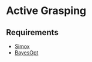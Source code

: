 # Active Grasping

## Requirements

* [Simox](https://gitlab.com/Simox/simox)
* [BayesOpt](https://github.com/rmcantin/bayesopt)


